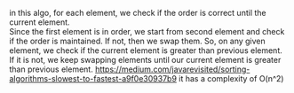 in this algo, for each element, we check if the order is correct until the current element.  
Since the first element is in order, we start from second element and check
if the order is maintained. If not, then we swap them. So, on any given element,
we check if the current element is greater than previous element. If it is not,
we keep swapping elements until our current element is greater than previous element.
https://medium.com/javarevisited/sorting-algorithms-slowest-to-fastest-a9f0e30937b9
it has a complexity of O(n^2)